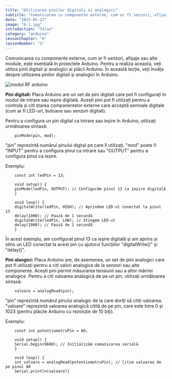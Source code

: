 ```yaml
---
title: "Utilizarea pinilor digitali si analogici"
subtitle: "Comunicarea cu componente externe, cum ar fi senzori, afișaje sau alte module, este esențială în proiectele Arduino. Pentru a realiza aceasta, veți utiliza pinii digitali și analogici ai plăcii Arduino. În această lecție, veți învăța despre utilizarea pinilor digitali și analogici în Arduino."
date: "2023-05-27"
image: "6-1.jpg"
introduction: "false"
category: "arduino"
lessonChapter: "6"
lessonNumber: "1"
---
```


Comunicarea cu componente externe, cum ar fi senzori, afișaje sau alte module, este esențială în proiectele Arduino. Pentru a realiza aceasta, veți utiliza pinii digitali și analogici ai plăcii Arduino. În această lecție, veți învăța despre utilizarea pinilor digitali și analogici în Arduino.

![modul RF arduino](https://roboticsbackend.com/wp-content/uploads/2019/01/arduino_schematics_pins.jpg)


**Pini digitali:**
Placa Arduino are un set de pini digitali care pot fi configurați în modul de intrare sau ieșire digitală. Acești pini pot fi utilizați pentru a controla și citi starea componentelor externe care acceptă semnale digitale (cum ar fi LED-uri, butoane sau senzori digitali).

Pentru a configura un pin digital ca intrare sau ieșire în Arduino, utilizați următoarea sintaxă:

        pinMode(pin, mod);

"pin" reprezintă numărul pinului digital pe care îl utilizați.
"mod" poate fi "INPUT" pentru a configura pinul ca intrare sau "OUTPUT" pentru a configura pinul ca ieșire.

Exemplu:

        const int ledPin = 13;

        void setup() {
        pinMode(ledPin, OUTPUT); // Configurăm pinul 13 ca ieșire digitală
        }

        void loop() {
        digitalWrite(ledPin, HIGH); // Aprindem LED-ul conectat la pinul 13
        delay(1000); // Pauză de 1 secundă
        digitalWrite(ledPin, LOW); // Stingem LED-ul
        delay(1000); // Pauză de 1 secundă
        }

În acest exemplu, am configurat pinul 13 ca ieșire digitală și am aprins și stins un LED conectat la acest pin cu ajutorul funcțiilor "digitalWrite()" și "delay()".

**Pini alaogici:**
Placa Arduino are, de asemenea, un set de pini analogici care pot fi utilizați pentru a citi valori analogice de la senzori sau alte componente. Acești pini permit măsurarea tensiunii sau a altor mărimi analogice.
Pentru a citi valoarea analogică de pe un pin, utilizați următoarea sintaxă:

        valoare = analogRead(pin);

"pin" reprezintă numărul pinului analogic de la care doriți să citiți valoarea.
"valoare" reprezintă valoarea analogică citită de pe pin, care este între 0 și 1023 (pentru plăcile Arduino cu rezoluție de 10 biți).

Exemplu:

        const int potentiometruPin = A0;

        void setup() {
        Serial.begin(9600); // Inițializăm comunicarea serială
        }

        void loop() {
        int valoare = analogRead(potentiometruPin); // Citim valoarea de pe pinul A0
        Serial.println(valoare)}
